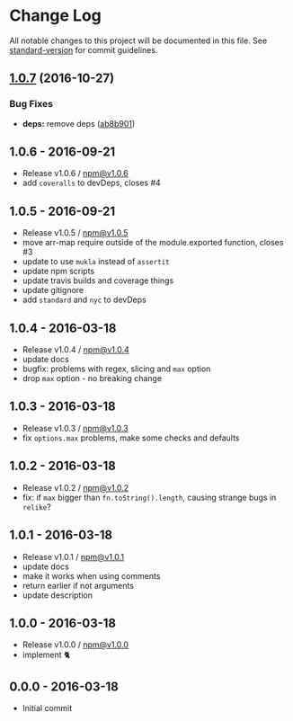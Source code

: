 # Change Log

All notable changes to this project will be documented in this file. See [standard-version](https://github.com/conventional-changelog/standard-version) for commit guidelines.

<a name="1.0.7"></a>
## [1.0.7](https://github.com/tunnckocore/function-arguments/compare/v1.0.6...v1.0.7) (2016-10-27)


### Bug Fixes

* **deps:** remove deps ([ab8b901](https://github.com/tunnckocore/function-arguments/commit/ab8b901))





## 1.0.6 - 2016-09-21
- Release v1.0.6 / npm@v1.0.6
- add `coveralls` to devDeps, closes #4

## 1.0.5 - 2016-09-21
- Release v1.0.5 / npm@v1.0.5
- move arr-map require outside of the module.exported function, closes #3
- update to use `mukla` instead of `assertit`
- update npm scripts
- update travis builds and coverage things
- update gitignore
- add `standard` and `nyc` to devDeps

## 1.0.4 - 2016-03-18
- Release v1.0.4 / npm@v1.0.4
- update docs
- bugfix: problems with regex, slicing and `max` option
- drop `max` option - no breaking change

## 1.0.3 - 2016-03-18
- Release v1.0.3 / npm@v1.0.3
- fix `options.max` problems, make some checks and defaults

## 1.0.2 - 2016-03-18
- Release v1.0.2 / npm@v1.0.2
- fix: if `max` bigger than `fn.toString().length`, causing strange bugs in `relike`?

## 1.0.1 - 2016-03-18
- Release v1.0.1 / npm@v1.0.1
- update docs
- make it works when using comments
- return earlier if not arguments
- update description

## 1.0.0 - 2016-03-18
- Release v1.0.0 / npm@v1.0.0
- implement :cat2:

## 0.0.0 - 2016-03-18
- Initial commit
